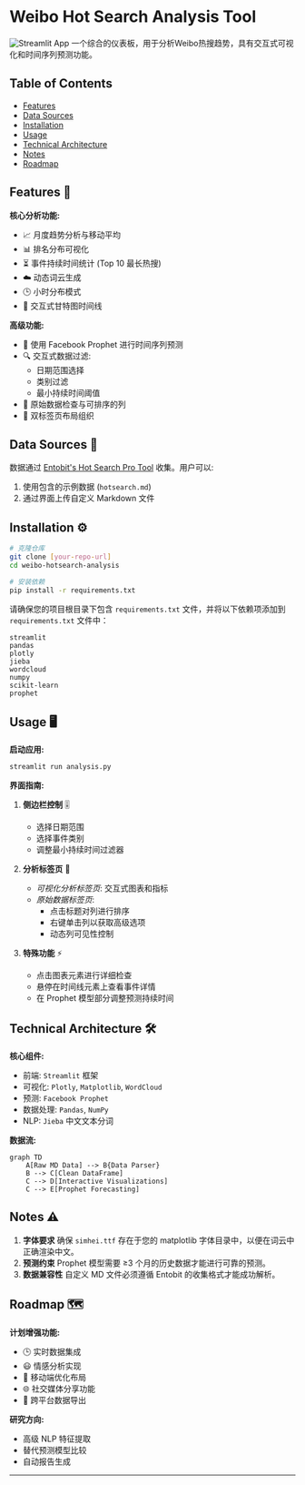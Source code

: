 # Weibo Hot Search Analysis Tool

![Streamlit App](https://wb-health-trend-analysis.streamlit.app/)
一个综合的仪表板，用于分析Weibo热搜趋势，具有交互式可视化和时间序列预测功能。

## Table of Contents

- [Features](#features)
- [Data Sources](#data-sources)
- [Installation](#installation)
- [Usage](#usage)
- [Technical Architecture](#technical-architecture)
- [Notes](#notes)
- [Roadmap](#roadmap)

## Features 🚀

**核心分析功能:**

- 📈 月度趋势分析与移动平均
- 📊 排名分布可视化
- ⏳ 事件持续时间统计 (Top 10 最长热搜)
- ☁️ 动态词云生成
- 🕒 小时分布模式
- 📅 交互式甘特图时间线

**高级功能:**

- 🔮 使用 Facebook Prophet 进行时间序列预测
- 🔍 交互式数据过滤:
  - 日期范围选择
  - 类别过滤
  - 最小持续时间阈值
- 📑 原始数据检查与可排序的列
- 🎨 双标签页布局组织

## Data Sources 📂

数据通过 [Entobit&#39;s Hot Search Pro Tool](https://entobit.com) 收集。用户可以:

1. 使用包含的示例数据 (`hotsearch.md`)
2. 通过界面上传自定义 Markdown 文件

## Installation ⚙️

```bash
# 克隆仓库
git clone [your-repo-url]
cd weibo-hotsearch-analysis

# 安装依赖
pip install -r requirements.txt
```

请确保您的项目根目录下包含 `requirements.txt` 文件，并将以下依赖项添加到 `requirements.txt` 文件中：

```
streamlit
pandas
plotly
jieba
wordcloud
numpy
scikit-learn
prophet
```

## Usage 🖥️

**启动应用:**

```bash
streamlit run analysis.py
```

**界面指南:**

1. **侧边栏控制** 🎚️

   - 选择日期范围
   - 选择事件类别
   - 调整最小持续时间过滤器
2. **分析标签页** 📑

   - *可视化分析标签页*: 交互式图表和指标
   - *原始数据标签页*:
     - 点击标题对列进行排序
     - 右键单击列以获取高级选项
     - 动态列可见性控制
3. **特殊功能** ⚡

   - 点击图表元素进行详细检查
   - 悬停在时间线元素上查看事件详情
   - 在 Prophet 模型部分调整预测持续时间

## Technical Architecture 🛠️

**核心组件:**

- 前端: `Streamlit` 框架
- 可视化: `Plotly`, `Matplotlib`, `WordCloud`
- 预测: `Facebook Prophet`
- 数据处理: `Pandas`, `NumPy`
- NLP: `Jieba` 中文文本分词

**数据流:**

```mermaid
graph TD
    A[Raw MD Data] --> B{Data Parser}
    B --> C[Clean DataFrame]
    C --> D[Interactive Visualizations]
    C --> E[Prophet Forecasting]
```

## Notes ⚠️

1. **字体要求** 确保 `simhei.ttf` 存在于您的 matplotlib 字体目录中，以便在词云中正确渲染中文。
2. **预测约束** Prophet 模型需要 ≥3 个月的历史数据才能进行可靠的预测。
3. **数据兼容性**
   自定义 MD 文件必须遵循 Entobit 的收集格式才能成功解析。

## Roadmap 🗺️

**计划增强功能:**

- 🕒 实时数据集成
- 😃 情感分析实现
- 📱 移动端优化布局
- 🌐 社交媒体分享功能
- 🔗 跨平台数据导出

**研究方向:**

- 高级 NLP 特征提取
- 替代预测模型比较
- 自动报告生成

---
